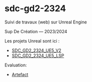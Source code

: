 # sdc-gd2-2324

Suivi de travaux (web) sur Unreal Engine

Sup De Création — 2023/2024

Les projets Unreal sont ici :
- [SDC_GD2_2324_UE5_V2](https://github.com/jniac/SDC_GD2_2324_UE5_V2)
- [SDC_GD2_2324_UE5_LSP](https://github.com/jniac/SDC_GD2_2324_UE5_LSP)

Evaluation:
- [Artefact](https://jniac.github.io/sdc-gd2-2324/info/evaluations/)
